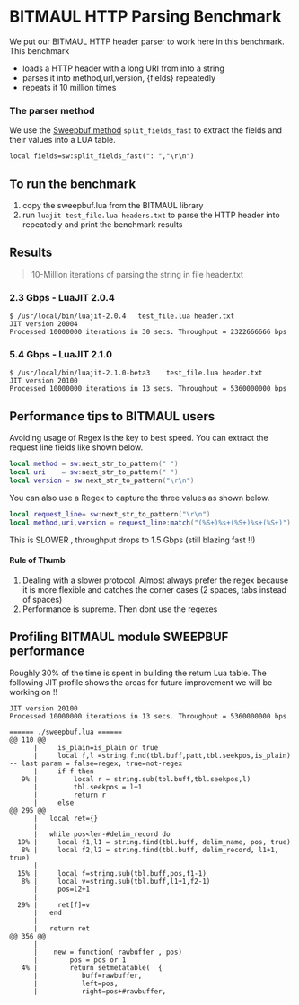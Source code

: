 BITMAUL HTTP Parsing Benchmark
======================

We put our BITMAUL HTTP header parser to work here in this benchmark. This benchmark 

 - loads a HTTP header with a long URI from into a string
 - parses it into method,url,version, {fields} repeatedly 
 - repeats it 10 million times 

### The parser method

We use the [Sweepbuf method](../../SWEEPBUF.md) `split_fields_fast` to extract the fields and their values into a LUA table. 

```
local fields=sw:split_fields_fast(": ","\r\n")
```

## To run the benchmark

1. copy the sweepbuf.lua from the BITMAUL library
2. run `luajit test_file.lua headers.txt` to parse the HTTP header into repeatedly and print the benchmark results 

## Results

> 10-Million iterations of parsing the string in file header.txt 

### 2.3 Gbps - LuaJIT 2.0.4 

````
$ /usr/local/bin/luajit-2.0.4   test_file.lua header.txt 
JIT version 20004
Processed 10000000 iterations in 30 secs. Throughput = 2322666666 bps
````


### 5.4 Gbps - LuaJIT 2.1.0 

````
$ /usr/local/bin/luajit-2.1.0-beta3    test_file.lua header.txt 
JIT version 20100
Processed 10000000 iterations in 13 secs. Throughput = 5360000000 bps
````


## Performance tips to BITMAUL users

Avoiding usage of Regex is the key to best speed.  You can extract the request line fields like shown below. 

````lua
local method = sw:next_str_to_pattern(" ")
local uri    = sw:next_str_to_pattern(" ")
local version = sw:next_str_to_pattern("\r\n") 
````

You can also use a Regex to capture the three values as shown below. 


````lua
local request_line= sw:next_str_to_pattern("\r\n")
local method,uri,version = request_line:match("(%S+)%s+(%S+)%s+(%S+)")
````

This is SLOWER , throughput drops to 1.5 Gbps (still blazing fast !!)

#### Rule of Thumb 

1. Dealing with a slower protocol. Almost always prefer the regex because it is more flexible and catches the corner cases (2 spaces, tabs instead of spaces)
2. Performance is supreme. Then dont use the regexes 



## Profiling BITMAUL module SWEEPBUF performance  

Roughly 30% of the time is spent in building the return Lua table. The following JIT profile shows the areas for future improvement we will be working on !! 



````
JIT version 20100
Processed 10000000 iterations in 13 secs. Throughput = 5360000000 bps

====== ./sweepbuf.lua ======
@@ 110 @@
      |     is_plain=is_plain or true 
      |     local f,l =string.find(tbl.buff,patt,tbl.seekpos,is_plain)  -- last param = false=regex, true=not-regex 
      |     if f then
   9% |         local r = string.sub(tbl.buff,tbl.seekpos,l)
      |         tbl.seekpos = l+1
      |         return r
      |     else
@@ 295 @@
      |   local ret={}
      | 
      |   while pos<len-#delim_record do
  19% |     local f1,l1 = string.find(tbl.buff, delim_name, pos, true)
   8% |     local f2,l2 = string.find(tbl.buff, delim_record, l1+1, true)
      | 
  15% |     local f=string.sub(tbl.buff,pos,f1-1)
   8% |     local v=string.sub(tbl.buff,l1+1,f2-1)
      |     pos=l2+1
      | 
  29% |     ret[f]=v
      |   end 
      | 
      |   return ret
@@ 356 @@
      | 
      |    new = function( rawbuffer , pos) 
      |        pos = pos or 1 
   4% |        return setmetatable(  {
      |           buff=rawbuffer,
      |           left=pos,
      |           right=pos+#rawbuffer,

````
